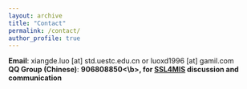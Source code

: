 ```yaml
---
layout: archive
title: "Contact"
permalink: /contact/
author_profile: true
---
```

<b>Email</b>: xiangde.luo [at] std.uestc.edu.cn or luoxd1996 [at] gamil.com<br>
<b>QQ Group (Chinese)</b>: <b>906808850<\b>, for [SSL4MIS](https://github.com/HiLab-git/SSL4MIS) discussion and communication<br>

